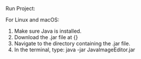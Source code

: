 Run Project:

For Linux and macOS:
1. Make sure Java is installed.
2. Download the .jar file at {}
3. Navigate to the directory containing the .jar file.
4. In the terminal, type: java -jar JavaImageEditor.jar
